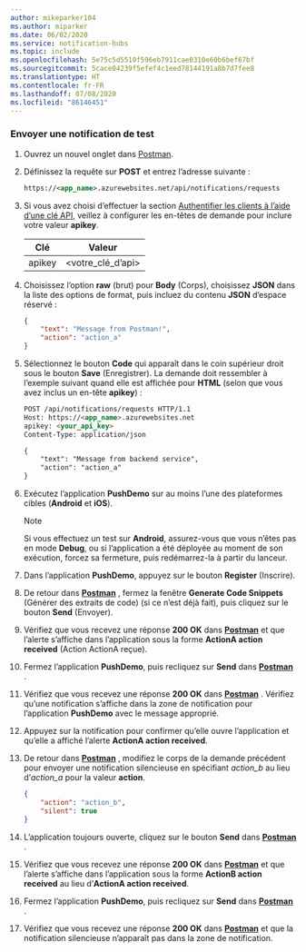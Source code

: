 ```yaml
---
author: mikeparker104
ms.author: miparker
ms.date: 06/02/2020
ms.service: notification-hubs
ms.topic: include
ms.openlocfilehash: 5e75c5d5510f596eb7911cae0310e60b6bef67bf
ms.sourcegitcommit: 5cace04239f5efef4c1eed78144191a8b7d7fee8
ms.translationtype: HT
ms.contentlocale: fr-FR
ms.lasthandoff: 07/08/2020
ms.locfileid: "86146451"
---
```

### <a name="send-a-test-notification"></a>Envoyer une notification de test

1. Ouvrez un nouvel onglet dans [Postman](https://www.postman.com/downloads/).

1. Définissez la requête sur **POST** et entrez l’adresse suivante :

    ```xml
    https://<app_name>.azurewebsites.net/api/notifications/requests
    ```

1. Si vous avez choisi d’effectuer la section [Authentifier les clients à l’aide d’une clé API](#authenticate-clients-using-an-api-key-optional), veillez à configurer les en-têtes de demande pour inclure votre valeur **apikey**.

   | Clé                            | Valeur                          |
   | ------------------------------ | ------------------------------ |
   | apikey                         | <votre_clé_d’api>                 |

1. Choisissez l’option **raw** (brut) pour **Body** (Corps), choisissez **JSON** dans la liste des options de format, puis incluez du contenu **JSON** d’espace réservé :

    ```json
    {
        "text": "Message from Postman!",
        "action": "action_a"
    }
    ```

1. Sélectionnez le bouton **Code** qui apparaît dans le coin supérieur droit sous le bouton **Save** (Enregistrer). La demande doit ressembler à l’exemple suivant quand elle est affichée pour **HTML** (selon que vous avez inclus un en-tête **apikey**) :

    ```html
    POST /api/notifications/requests HTTP/1.1
    Host: https://<app_name>.azurewebsites.net
    apikey: <your_api_key>
    Content-Type: application/json

    {
        "text": "Message from backend service",
        "action": "action_a"
    }
    ```

1. Exécutez l’application **PushDemo** sur au moins l’une des plateformes cibles (**Android** et **iOS**).

    > [!NOTE]
    > Si vous effectuez un test sur **Android**, assurez-vous que vous n’êtes pas en mode **Debug**, ou si l’application a été déployée au moment de son exécution, forcez sa fermeture, puis redémarrez-la à partir du lanceur.

1. Dans l’application **PushDemo**, appuyez sur le bouton **Register** (Inscrire).

1. De retour dans **[Postman](https://www.postman.com/downloads)** , fermez la fenêtre **Generate Code Snippets** (Générer des extraits de code) (si ce n’est déjà fait), puis cliquez sur le bouton **Send** (Envoyer).

1. Vérifiez que vous recevez une réponse **200 OK** dans **[Postman](https://www.postman.com/downloads)** et que l’alerte s’affiche dans l’application sous la forme **ActionA action received** (Action ActionA reçue).  

1. Fermez l’application **PushDemo**, puis recliquez sur **Send** dans **[Postman](https://www.postman.com/downloads)** .

1. Vérifiez que vous recevez une réponse **200 OK** dans **[Postman](https://www.postman.com/downloads)** . Vérifiez qu’une notification s’affiche dans la zone de notification pour l’application **PushDemo** avec le message approprié.

1. Appuyez sur la notification pour confirmer qu’elle ouvre l’application et qu’elle a affiché l’alerte **ActionA action received**.

1. De retour dans **[Postman](https://www.postman.com/downloads)** , modifiez le corps de la demande précédent pour envoyer une notification silencieuse en spécifiant *action_b* au lieu d’*action_a* pour la valeur **action**.

    ```json
    {
        "action": "action_b",
        "silent": true
    }
    ```

1. L’application toujours ouverte, cliquez sur le bouton **Send** dans **[Postman](https://www.postman.com/downloads)** .

1. Vérifiez que vous recevez une réponse **200 OK** dans **[Postman](https://www.postman.com/downloads)** et que l’alerte s’affiche dans l’application sous la forme **ActionB action received** au lieu d’**ActionA action received**.

1. Fermez l’application **PushDemo**, puis recliquez sur **Send** dans **[Postman](https://www.postman.com/downloads)** .

1. Vérifiez que vous recevez une réponse **200 OK** dans **[Postman](https://www.postman.com/downloads)** et que la notification silencieuse n’apparaît pas dans la zone de notification.
